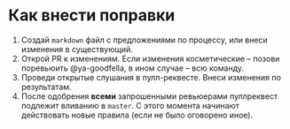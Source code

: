 # Как внести поправки

1. Создай `markdown` файл с предложениями по процессу, или внеси изменения в существующий.
2. Открой PR к изменениям. Если изменения косметические – позови поревьюить @ya-goodfella, в ином случае – всю команду.
3. Проведи открытые слушания в пулл-реквесте. Внеси изменения по результатам.
4. После одобрения **всеми** запрошенными ревьюерами пуллреквест подлежит вливанию в `master`. С этого момента начинают действовать новые правила (если не было оговорено иное).